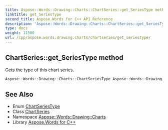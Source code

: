 ```yaml
---
title: Aspose::Words::Drawing::Charts::ChartSeries::get_SeriesType method
linktitle: get_SeriesType
second_title: Aspose.Words for C++ API Reference
description: 'Aspose::Words::Drawing::Charts::ChartSeries::get_SeriesType method. Gets the type of this chart series in C++.'
type: docs
weight: 11500
url: /cpp/aspose.words.drawing.charts/chartseries/get_seriestype/
---
```

## ChartSeries::get_SeriesType method


Gets the type of this chart series.

```cpp
Aspose::Words::Drawing::Charts::ChartSeriesType Aspose::Words::Drawing::Charts::ChartSeries::get_SeriesType()
```

## See Also

* Enum [ChartSeriesType](../../chartseriestype/)
* Class [ChartSeries](../)
* Namespace [Aspose::Words::Drawing::Charts](../../)
* Library [Aspose.Words for C++](../../../)
